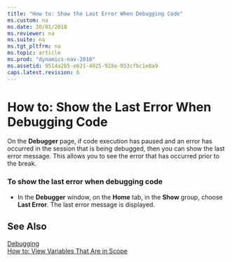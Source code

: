 ```yaml
---
title: "How to: Show the Last Error When Debugging Code"
ms.custom: na
ms.date: 10/01/2018
ms.reviewer: na
ms.suite: na
ms.tgt_pltfrm: na
ms.topic: article
ms.prod: "dynamics-nav-2018"
ms.assetid: 9514a2b5-e621-4925-928e-053cfbc1e8a9
caps.latest.revision: 6
---
```

# How to: Show the Last Error When Debugging Code
On the **Debugger** page, if code execution has paused and an error has occurred in the session that is being debugged, then you can show the last error message. This allows you to see the error that has occurred prior to the break.  
  
### To show the last error when debugging code  
  
-   In the **Debugger** window, on the **Home** tab, in the **Show** group, choose **Last Error**. The last error message is displayed.  
  
## See Also  
 [Debugging](Debugging.md)   
 [How to: View Variables That Are in Scope](How-to--View-Variables-That-Are-in-Scope.md)
